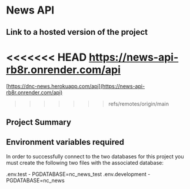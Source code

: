 # News API

## Link to a hosted version of the project

<<<<<<< HEAD
https://news-api-rb8r.onrender.com/api
=======
[https://dnc-news.herokuapp.com/api](https://news-api-rb8r.onrender.com/api)
>>>>>>> refs/remotes/origin/main

## Project Summary

## Environment variables required

In order to successfully connect to the two databases for this project you must create the following two files with the associated database:

.env.test - PGDATABASE=nc_news_test
.env.development - PGDATABASE=nc_news
